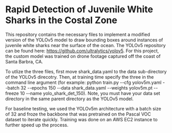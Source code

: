 # Rapid Detection of Juvenile White Sharks in the Costal Zone

This repository contains the necessary files to implement a modified version of the YOLOv5 model to draw bounding 
boxes around instances of juvenile white sharks near the surface of the ocean. The YOLOv5 repository can be found 
here: https://github.com/ultralytics/yolov5. For this project, the custom model was trained on drone footage captured 
off the coast of Santa Barbra, CA. 

To utlize the three files, first move shark_data.yaml to the data sub-directory of the YOLOv5 direcotry. 
Then, at training time specify the three in the command line argument (for example: python train.py --cfg yolov5m.yaml 
--batch 32 --epochs 150 --data shark_data.yaml --weights yolov5m.pt --freeze 10 --name yolo_shark_det_150). Note, you 
must have your data set directory in the same parent directory as the YOLOv5 model. 

For baseline testing, we used the YOLOv5m architecture with a batch size of 32 and froze the backbone that was pretrained 
on the Pascal VOC dataset to iterate quickly. Training was done on an AWS EC2 instance to further speed up the process.  
